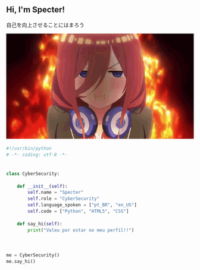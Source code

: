 <h2> Hi, I'm Specter!</h2>
<p> 自己を向上させることにはまろう</p>

<p align="center">
  <a><img src="oie.gif" alt="Banner"></a>
</p>

```python
#!/usr/bin/python
# -*- coding: utf-8 -*-


class CyberSecurity:

    def __init__(self):
        self.name = "Specter"
        self.role = "CyberSecurity"
        self.language_spoken = ["pt_BR", "en_US"]
        self.code = ["Python", "HTML5", "CSS"]

    def say_hi(self):
        print("Valeu por estar no meu perfil!!")



me = CyberSecurity()
me.say_hi()
```

